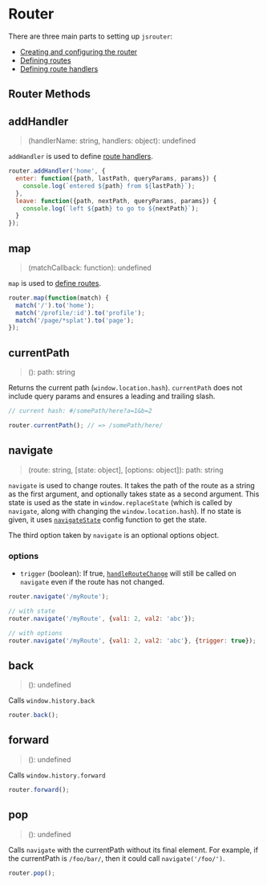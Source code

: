 # Router

There are three main parts to setting up `jsrouter`:

- [Creating and configuring the router](./router-config.md)
- [Defining routes](./defining-routes.md)
- [Defining route handlers](./defining-handlers.md)

## Router Methods

## addHandler

> (handlerName: string, handlers: object): undefined

`addHandler` is used to define [route handlers](./defining-handlers.md).

```js
router.addHandler('home', {
  enter: function({path, lastPath, queryParams, params}) {
    console.log(`entered ${path} from ${lastPath}`);
  },
  leave: function({path, nextPath, queryParams, params}) {
    console.log(`left ${path} to go to ${nextPath}`);
  }
});
```

## map

> (matchCallback: function): undefined

`map` is used to [define routes](./defining-routes.md).

```js
router.map(function(match) {
  match('/').to('home');
  match('/profile/:id').to('profile');
  match('/page/*splat').to('page');
});
```

## currentPath

> (): path: string

Returns the current path (`window.location.hash`). `currentPath` does not include query params and ensures a leading and trailing slash.

```js
// current hash: #/somePath/here?a=1&b=2

router.currentPath(); // => /somePath/here/
```

## navigate

> (route: string, [state: object], [options: object]): path: string

`navigate` is used to change routes. It takes the path of the route as a string as the first argument, and optionally takes state as a second argument. This state is used as the state in `window.replaceState` (which is called by `navigate`, along with changing the `window.location.hash`). If no state is given, it uses [`navigateState`](./router-config.md#navigatestate) config function to get the state.

The third option taken by `navigate` is an optional options object.

### options

- `trigger` (boolean): If true, [`handleRouteChange`](./router-config.md#handleroutechange) will still be called on `navigate` even if the route has not changed.

```js
router.navigate('/myRoute');

// with state
router.navigate('/myRoute', {val1: 2, val2: 'abc'});

// with options
router.navigate('/myRoute', {val1: 2, val2: 'abc'}, {trigger: true});
```

## back

> (): undefined

Calls `window.history.back`

```js
router.back();
```

## forward

> (): undefined

Calls `window.history.forward`

```js
router.forward();
```

## pop

> (): undefined

Calls `navigate` with the currentPath without its final element. For example, if the
currentPath is `/foo/bar/`, then it could call `navigate('/foo/')`.

```js
router.pop();
```
